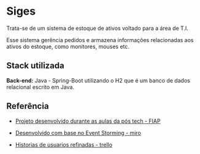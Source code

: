 
# Siges

Trata-se de um sistema de estoque de ativos voltado para a área de T.I.

Esse sistema gerência pedidos e armazena informações relacionadas aos ativos do estoque, como monitores, mouses etc.


## Stack utilizada

**Back-end:** Java - Spring-Boot utilizando o H2 que é um banco de dados relacional escrito em Java.






## Referência

 - [Projeto desenvolvido durante as aulas da pós tech - FIAP](https://postech.fiap.com.br/)

 - [Desenvolvido com base no Event Storming - miro](https://miro.com/app/board/uXjVNbTri9Q=/)
 
  - [Historias de usuarios refinadas - trello](https://trello.com/b/FpuHVkNG/siges)




